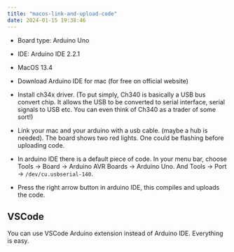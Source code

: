 ```yaml
---
title: "macos-link-and-upload-code"
date: 2024-01-15 19:38:46
---
```

* Board type: Arduino Uno
* IDE: Arduino IDE 2.2.1
* MacOS 13.4

* Download Arduino IDE for mac (for free on official website)
* Install ch34x driver. (To put simply, Ch340 is basically a USB bus convert chip. It allows the USB to be converted to serial interface, serial signals to USB etc. You can even think of Ch340 as a trader of some sort!)
* Link your mac and your arduino with a usb cable. (maybe a hub is needed). The board shows two red lights. One could be flashing before uploading code.
* In arduino IDE there is a default piece of code. In your menu bar, choose Tools -> Board -> Arduino AVR Boards -> Arduino Uno. And Tools -> Port -> `/dev/cu.usbserial-140`.
* Press the right arrow button in arduino IDE, this compiles and uploads the code.

## VSCode

You can use VSCode Arduino extension instead of Arduino IDE. Everything is easy.

